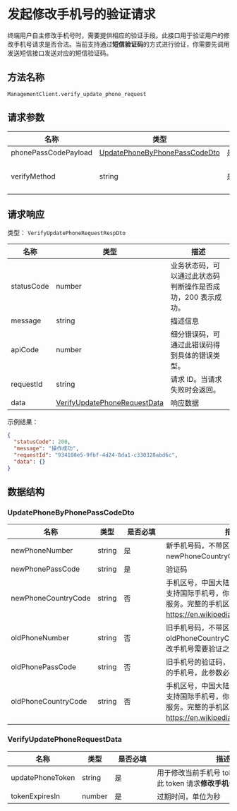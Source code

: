 # 发起修改手机号的验证请求

<!--
  警告⚠️：
  不要直接修改该文档，
  https://github.com/Authing/authing-docs-factory
  使用该项目进行生成
-->

<LastUpdated />

终端用户自主修改手机号时，需要提供相应的验证手段。此接口用于验证用户的修改手机号请求是否合法。当前支持通过**短信验证码**的方式进行验证，你需要先调用发送短信接口发送对应的短信验证码。

## 方法名称

`ManagementClient.verify_update_phone_request`

## 请求参数

| 名称 | 类型 | <div style="width:80px">是否必填</div> | <div style="width:60px">默认值</div> | <div style="width:300px">描述</div> | <div style="width:200px">示例值</div> |
| ---- | ---- | ---- | ---- | ---- | ---- |
| phonePassCodePayload | <a href="#UpdatePhoneByPhonePassCodeDto">UpdatePhoneByPhonePassCodeDto</a> | 是 | - | 使用手机号验证码方式验证的数据  |  |
| verifyMethod | string | 是 | - | 修改手机号的验证方式：<br>- `PHONE_PASSCODE`: 使用短信验证码的方式进行验证，当前仅支持这一种方式。<br>      |  |




## 请求响应

类型： `VerifyUpdatePhoneRequestRespDto`

| 名称 | 类型 | 描述 |
| ---- | ---- | ---- |
| statusCode | number | 业务状态码，可以通过此状态码判断操作是否成功，200 表示成功。 |
| message | string | 描述信息 |
| apiCode | number | 细分错误码，可通过此错误码得到具体的错误类型。 |
| requestId | string | 请求 ID。当请求失败时会返回。 |
| data | <a href="#VerifyUpdatePhoneRequestData">VerifyUpdatePhoneRequestData</a> | 响应数据 |



示例结果：

```json
{
  "statusCode": 200,
  "message": "操作成功",
  "requestId": "934108e5-9fbf-4d24-8da1-c330328abd6c",
  "data": {}
}
```

## 数据结构


### <a id="UpdatePhoneByPhonePassCodeDto"></a> UpdatePhoneByPhonePassCodeDto

| 名称 | 类型 | <div style="width:80px">是否必填</div> | <div style="width:300px">描述</div> | <div style="width:200px">示例值</div> |
| ---- |  ---- | ---- | ---- | ---- |
| newPhoneNumber | string | 是 | 新手机号码，不带区号。如果是国外手机号，请在 newPhoneCountryCode 参数中指定区号。   |  `188xxxx8888` |
| newPhonePassCode | string | 是 | 验证码   |  `123456` |
| newPhoneCountryCode | string | 否 | 手机区号，中国大陆手机号可不填。Authing 短信服务暂不内置支持国际手机号，你需要在 Authing 控制台配置对应的国际短信服务。完整的手机区号列表可参阅 https://en.wikipedia.org/wiki/List_of_country_calling_codes。   |  `+86` |
| oldPhoneNumber | string | 否 | 旧手机号码，不带区号。如果是国外手机号，请在 oldPhoneCountryCode 参数中指定区号。如果用户池开启了修改手机号需要验证之前的手机号，此参数必填。   |  `188xxxx8888` |
| oldPhonePassCode | string | 否 | 旧手机号的验证码，如果用户池开启了修改手机号需要验证之前的手机号，此参数必填   |  `123456` |
| oldPhoneCountryCode | string | 否 | 手机区号，中国大陆手机号可不填。Authing 短信服务暂不内置支持国际手机号，你需要在 Authing 控制台配置对应的国际短信服务。完整的手机区号列表可参阅 https://en.wikipedia.org/wiki/List_of_country_calling_codes。   |  `+86` |


### <a id="VerifyUpdatePhoneRequestData"></a> VerifyUpdatePhoneRequestData

| 名称 | 类型 | <div style="width:80px">是否必填</div> | <div style="width:300px">描述</div> | <div style="width:200px">示例值</div> |
| ---- |  ---- | ---- | ---- | ---- |
| updatePhoneToken | string | 是 | 用于修改当前手机号 token，你需要使用此 token 请求**修改手机号**的接口。   |  |
| tokenExpiresIn | number | 是 | 过期时间，单位为秒   |  |


